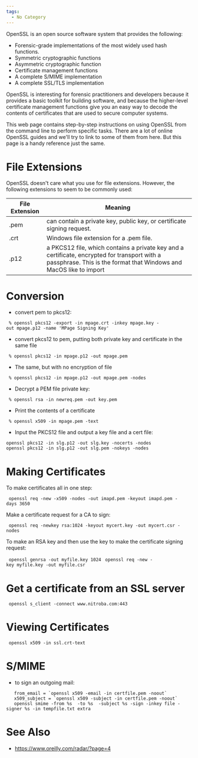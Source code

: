 ```yaml
---
tags:
  - No Category
---
```

OpenSSL is an open source software system that provides the following:

- Forensic-grade implementations of the most widely used hash functions.
- Symmetric cryptographic functions
- Asymmetric cryptographic function
- Certificate management functions
- A complete S/MIME implementation
- A complete SSL/TLS implementation

OpenSSL is interesting for forensic practitioners and developers because
it provides a basic toolkit for building software, and because the
higher-level certificate management functions give you an easy way to
decode the contents of certificates that are used to secure computer
systems.

This web page contains step-by-step instructions on using OpenSSL from
the command line to perform specific tasks. There are a lot of online
OpenSSL guides and we'll try to link to some of them from here. But this
page is a handy reference just the same.

# File Extensions

OpenSSL doesn't care what you use for file extensions. However, the
following extensions to seem to be commonly used:

| File Extension | Meaning                                                                                                                                                            |
|----------------|--------------------------------------------------------------------------------------------------------------------------------------------------------------------|
| .pem           | can contain a private key, public key, or certificate signing request.                                                                                             |
| .crt           | Windows file extension for a .pem file.                                                                                                                            |
| .p12           | a PKCS12 file, which contains a private key and a certificate, encrypted for transport with a passphrase. This is the format that Windows and MacOS like to import |

# Conversion

- convert pem to pkcs12:

` % openssl pkcs12 -export -in mpage.crt -inkey mpage.key -out mpage.p12 -name 'MPage Signing Key'`

- convert pkcs12 to pem, putting both private key and certificate in the
  same file

` % openssl pkcs12 -in mpage.p12 -out mpage.pem`

- The same, but with no encryption of file

` % openssl pkcs12 -in mpage.p12 -out mpage.pem -nodes`

- Decrypt a PEM file private key:

` % openssl rsa -in newreq.pem -out key.pem`

- Print the contents of a certificate

` % openssl x509 -in mpage.pem -text`

- Input the PKCS12 file and output a key file and a cert file:

`openssl pkcs12 -in slg.p12 -out slg.key -nocerts -nodes`
`openssl pkcs12 -in slg.p12 -out slg.pem -nokeys -nodes`

# Making Certificates

To make certificates all in one step:

` openssl req -new -x509 -nodes -out imapd.pem -keyout imapd.pem -days 3650`

Make a certificate request for a CA to sign:

` openssl req -newkey rsa:1024 -keyout mycert.key -out mycert.csr -nodes`

To make an RSA key and then use the key to make the certificate signing
request:

` openssl genrsa -out myfile.key 1024`
` openssl req -new -key myfile.key -out myfile.csr`

# Get a certificate from an SSL server

` openssl s_client -connect www.nitroba.com:443`

# Viewing Certificates

` openssl x509 -in ssl.crt-text`

# S/MIME

- to sign an outgoing mail:

``    from_email = `openssl x509 -email -in certfile.pem -noout` ``
``    x509_subject = `openssl x509 -subject -in certfile.pem -noout` ``
`   openssl smime -from %s  -to %s  -subject %s -sign -inkey file -signer %s -in tempfile.txt extra`

# See Also

- <https://www.oreilly.com/radar/?page=4>